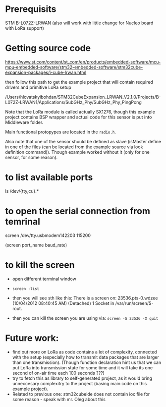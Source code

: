 

# Prerequisits

STM B-L072Z-LRWAN (also will work with little change for Nucleo board with LoRa support)

# Getting source code
https://www.st.com/content/st_com/en/products/embedded-software/mcu-mpu-embedded-software/stm32-embedded-software/stm32cube-expansion-packages/i-cube-lrwan.html

then follow this path to get the example project that will contain required drivers and primitive LoRa setup

/Users/hlovatskyibohdan/STM32CubeExpansion_LRWAN_V2.1.0/Projects/B-L072Z-LRWAN1/Applications/SubGHz_Phy/SubGHz_Phy_PingPong

Note that the LoRa module is called actually SX1276, though this example project contains BSP wrapper and actual code for this sensor is put into Middleware folder. 

Main functional protopypes are located in the `radio.h`. 

Also note that one of the sensor should be defined as slave (isMaster define in one of the files (can be located from the example source via look definition command)). Though example worked without it (only for one sensor, for some reason). 

# to list available ports
ls /dev/{tty,cu}.*

# to open the serial connection from temrinal
screen /dev/tty.usbmodem142203 115200 

(screen port_name baud_rate)

# to kill the screen
- open different terminal window
- `screen -list`
- then you will see sth like this:
There is a screen on:
23536.pts-0.wdzee       (10/04/2012 08:40:45 AM)        (Detached)
1 Socket in /var/run/screen/S-root.

- then you can kill the screen you are using via: `screen -S 23536 -X quit`



# Future work:
- find out more on LoRa as code contains a lot of complexity, connected with the setup (especially how to transmit data packages that are larger than one transmission). (Though function declaration hint us that we can put LoRa into transmission state for some time and it will take its one second of on-air time each 100 seconds ???)
- try to fetch this as library to self-generated project, as it would bring unneccesary complexitry to the project (basing main code on this example project). 
- Related to previous one: stm32cubeide does not contain ioc file for some reason - speak with mr. Oleg about this
